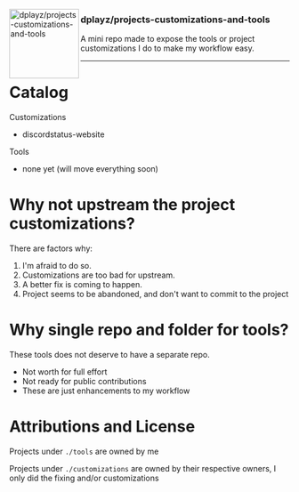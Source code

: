 
<img src="" align="left"
     alt="dplayz/projects-customizations-and-tools" width="125" height="125">
### dplayz/projects-customizations-and-tools
A mini repo made to expose the tools or project customizations I do to make my workflow easy.

---

# Catalog
Customizations
- discordstatus-website

Tools
- none yet (will move everything soon)

# Why not upstream the project customizations?
There are factors why:
1. I'm afraid to do so.
2. Customizations are too bad for upstream.
3. A better fix is coming to happen.
4. Project seems to be abandoned, and don't want to commit to the project

# Why single repo and folder for tools?
These tools does not deserve to have a separate repo.
- Not worth for full effort
- Not ready for public contributions
- These are just enhancements to my workflow

# Attributions and License
Projects under ``./tools`` are owned by me

Projects under ``./customizations`` are owned by their respective owners, I only did the fixing and/or customizations